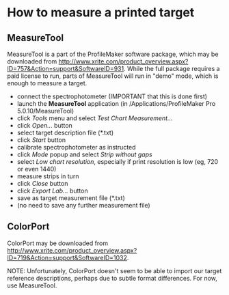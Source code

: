 # How to measure a printed target


## MeasureTool

MeasureTool is a part of the ProfileMaker software package, which may be downloaded from <http://www.xrite.com/product_overview.aspx?ID=757&Action=support&SoftwareID=931>.  While the full package requires a paid license to run, parts of MeasureTool will run in "demo" mode, which is enough to measure a target.

  - connect the spectrophotometer (IMPORTANT that this is done first)
  - launch the **MeasureTool** application (in /Applications/ProfileMaker Pro 5.0.10/MeasureTool)
  - click *Tools* menu and select *Test Chart Measurement...*
  - click *Open...* button
  - select target description file (*.txt)
  - click *Start* button
  - calibrate spectrophotometer as instructed
  - click *Mode* popup and select *Strip without gaps*
  - select *Low chart resolution*, especially if print resolution is low (eg, 720 or even 1440)
  - measure strips in turn
  - click *Close* button
  - click *Export Lab...* button
  - save as target measurement file (*.txt)
  - (no need to save any further measurement file)
  
## ColorPort

ColorPort may be downloaded from <http://www.xrite.com/product_overview.aspx?ID=719&Action=support&SoftwareID=1032>.

NOTE: Unfortunately, ColorPort doesn't seem to be able to import our target reference descriptions, perhaps due to subtle format differences.  For now, use MeasureTool.